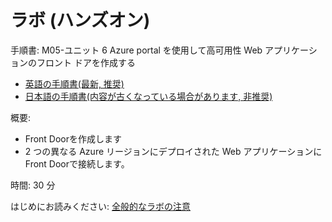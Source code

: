 # ラボ (ハンズオン)

手順書: M05-ユニット 6 Azure portal を使用して高可用性 Web アプリケーションのフロント ドアを作成する
- [英語の手順書(最新, 推奨)](https://github.com/MicrosoftLearning/AZ-700-Designing-and-Implementing-Microsoft-Azure-Networking-Solutions/blob/master/Instructions/Exercises/M05-Unit%206%20Create%20a%20front%20door%20for%20a%20highly%20available%20web%20application%20using%20the%20Azure%20portal.md)
- [日本語の手順書(内容が古くなっている場合があります, 非推奨)](https://github.com/MicrosoftLearning/AZ-700-Designing-and-Implementing-Microsoft-Azure-Networking-Solutions.ja-jp/blob/main/Instructions/Exercises/M05-Unit%206%20Create%20a%20front%20door%20for%20a%20highly%20available%20web%20application%20using%20the%20Azure%20portal.md)


概要:
- Front Doorを作成します
- 2 つの異なる Azure リージョンにデプロイされた Web アプリケーションにFront Doorで接続します。

時間: 30 分

はじめにお読みください: [全般的なラボの注意](lab.md)
